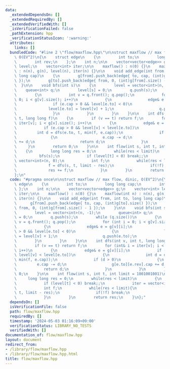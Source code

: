 ```yaml
---
data:
  _extendedDependsOn: []
  _extendedRequiredBy: []
  _extendedVerifiedWith: []
  _isVerificationFailed: false
  _pathExtension: hpp
  _verificationStatusIcon: ':warning:'
  attributes:
    links: []
  bundledCode: "#line 2 \"flow/maxflow.hpp\"\n\nstruct maxflow // max flow, dinic,\
    \ O(EV^2)\n{\n    struct edge\n    {\n        int to;\n        long long cap;\n\
    \        int rev;\n    };\n    int n;\n\n    vector<vector<edge>> g;\n    vector<int>\
    \ level;\n    vector<int> iter;\n\n    maxflow() : n(0) {}\n    maxflow(int n)\
    \ : n(n), g(n), level(n), iter(n) {}\n\n    void add_edge(int from, int to, long\
    \ long cap)\n    {\n        g[from].push_back(edge{ to, cap, (int)g[to].size()\
    \ });\n        g[to].push_back(edge{ from, 0, (int)g[from].size() - 1 });\n  \
    \  }\n\n    void bfs(int s)\n    {\n        level = vector<int>(n, -1);\n    \
    \    queue<int> q;\n        level[s] = 0;\n        q.push(s);\n        while (q.size())\n\
    \        {\n            int v = q.front(); q.pop();\n            for (int i =\
    \ 0; i < g[v].size(); i++)\n            {\n                edge& e = g[v][i];\n\
    \                if (e.cap > 0 && level[e.to] < 0)\n                {\n      \
    \              level[e.to] = level[v] + 1;\n                    q.push(e.to);\n\
    \                }\n            }\n        }\n    }\n\n    int dfs(int v, int\
    \ t, long long f)\n    {\n        if (v == t) return f;\n        for (int& i =\
    \ iter[v]; i < g[v].size(); i++)\n        {\n            edge& e = g[v][i];\n\
    \            if (e.cap > 0 && level[v] < level[e.to])\n            {\n       \
    \         int d = dfs(e.to, t, min(f, e.cap));\n                if (d > 0)\n \
    \               {\n                    e.cap -= d;\n                    g[e.to][e.rev].cap\
    \ += d;\n                    return d;\n                }\n            }\n   \
    \     }\n        return 0;\n    }\n\n    int flow(int s, int t, int limit = 1001001001)\n\
    \    {\n        long long res = 0;\n        while(res < limit)\n        {\n  \
    \          bfs(s);\n            if (level[t] < 0) break;;\n            iter =\
    \ vector<int>(n, 0);\n            int f;\n            while(res < limit){\n  \
    \              f = dfs(s, t, limit - res);\n                if(!f) break;\n  \
    \              res += f;\n            }\n        }\n        return res;\n    }\n\
    };\n"
  code: "#pragma once\n\nstruct maxflow // max flow, dinic, O(EV^2)\n{\n    struct\
    \ edge\n    {\n        int to;\n        long long cap;\n        int rev;\n   \
    \ };\n    int n;\n\n    vector<vector<edge>> g;\n    vector<int> level;\n    vector<int>\
    \ iter;\n\n    maxflow() : n(0) {}\n    maxflow(int n) : n(n), g(n), level(n),\
    \ iter(n) {}\n\n    void add_edge(int from, int to, long long cap)\n    {\n  \
    \      g[from].push_back(edge{ to, cap, (int)g[to].size() });\n        g[to].push_back(edge{\
    \ from, 0, (int)g[from].size() - 1 });\n    }\n\n    void bfs(int s)\n    {\n\
    \        level = vector<int>(n, -1);\n        queue<int> q;\n        level[s]\
    \ = 0;\n        q.push(s);\n        while (q.size())\n        {\n            int\
    \ v = q.front(); q.pop();\n            for (int i = 0; i < g[v].size(); i++)\n\
    \            {\n                edge& e = g[v][i];\n                if (e.cap\
    \ > 0 && level[e.to] < 0)\n                {\n                    level[e.to]\
    \ = level[v] + 1;\n                    q.push(e.to);\n                }\n    \
    \        }\n        }\n    }\n\n    int dfs(int v, int t, long long f)\n    {\n\
    \        if (v == t) return f;\n        for (int& i = iter[v]; i < g[v].size();\
    \ i++)\n        {\n            edge& e = g[v][i];\n            if (e.cap > 0 &&\
    \ level[v] < level[e.to])\n            {\n                int d = dfs(e.to, t,\
    \ min(f, e.cap));\n                if (d > 0)\n                {\n           \
    \         e.cap -= d;\n                    g[e.to][e.rev].cap += d;\n        \
    \            return d;\n                }\n            }\n        }\n        return\
    \ 0;\n    }\n\n    int flow(int s, int t, int limit = 1001001001)\n    {\n   \
    \     long long res = 0;\n        while(res < limit)\n        {\n            bfs(s);\n\
    \            if (level[t] < 0) break;;\n            iter = vector<int>(n, 0);\n\
    \            int f;\n            while(res < limit){\n                f = dfs(s,\
    \ t, limit - res);\n                if(!f) break;\n                res += f;\n\
    \            }\n        }\n        return res;\n    }\n};"
  dependsOn: []
  isVerificationFile: false
  path: flow/maxflow.hpp
  requiredBy: []
  timestamp: '2024-05-03 01:16:09+09:00'
  verificationStatus: LIBRARY_NO_TESTS
  verifiedWith: []
documentation_of: flow/maxflow.hpp
layout: document
redirect_from:
- /library/flow/maxflow.hpp
- /library/flow/maxflow.hpp.html
title: flow/maxflow.hpp
---
```

